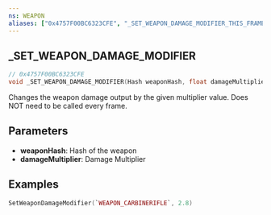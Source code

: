 ```yaml
---
ns: WEAPON
aliases: ["0x4757F00BC6323CFE", "_SET_WEAPON_DAMAGE_MODIFIER_THIS_FRAME"]
---
```

## _SET_WEAPON_DAMAGE_MODIFIER

```c
// 0x4757F00BC6323CFE
void _SET_WEAPON_DAMAGE_MODIFIER(Hash weaponHash, float damageMultiplier);
```

Changes the weapon damage output by the given multiplier value.
Does NOT need to be called every frame.

## Parameters
* **weaponHash**: Hash of the weapon
* **damageMultiplier**: Damage Multiplier

## Examples
```lua
SetWeaponDamageModifier(`WEAPON_CARBINERIFLE`, 2.8)
```

